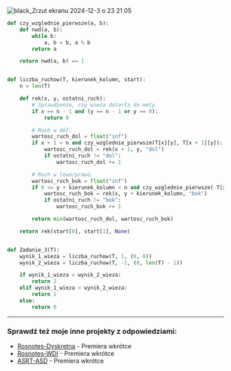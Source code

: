 
![black_Zrzut ekranu 2024-12-3 o 23 21 05](https://github.com/user-attachments/assets/21cd3999-c339-45a0-a0ad-32ef3f5bce3c)

```python
def czy_wzglednie_pierwsze(a, b):
    def nwd(a, b):
        while b:
            a, b = b, a % b
        return a

    return nwd(a, b) == 1


def liczba_ruchow(T, kierunek_kolumn, start):
    n = len(T)

    def rek(x, y, ostatni_ruch):
        # Sprawdzenie, czy wieża dotarła do mety.
        if x == n - 1 and (y == n - 1 or y == 0):
            return 0

        # Ruch w dół.
        wartosc_ruch_dol = float("inf")
        if x + 1 < n and czy_wzglednie_pierwsze(T[x][y], T[x + 1][y]):
            wartosc_ruch_dol = rek(x + 1, y, "dol")
            if ostatni_ruch != "dol":
                wartosc_ruch_dol += 1

        # Ruch w lewo/prawo.
        wartosc_ruch_bok = float("inf")
        if 0 <= y + kierunek_kolumn < n and czy_wzglednie_pierwsze( T[x][y], T[x][y + kierunek_kolumn]):
            wartosc_ruch_bok = rek(x, y + kierunek_kolumn, "bok")
            if ostatni_ruch != "bok":
                wartosc_ruch_bok += 1

        return min(wartosc_ruch_dol, wartosc_ruch_bok)

    return rek(start[0], start[1], None)


def Zadanie_3(T):
    wynik_1_wieza = liczba_ruchow(T, 1, (0, 0))
    wynik_2_wieza = liczba_ruchow(T, -1, (0, len(T) - 1))

    if wynik_1_wieza > wynik_2_wieza:
        return 2
    elif wynik_1_wieza < wynik_2_wieza:
        return 1
    else:
        return 0

```


---
### Sprawdź też moje inne projekty z odpowiedziami:
- [Rosnotes-Dyskretna](https://github.com/kamilGie/Rosnotes-Dyskretna) - Premiera wkrótce
- [Rosnotes-WDI](https://github.com/kamilGie/Rosnotes-WDI) - Premiera wkrótce
- [ASRT-ASD](https://github.com/kamilGie/Rosnotes-Dyskretna) - Premiera wkrótce
